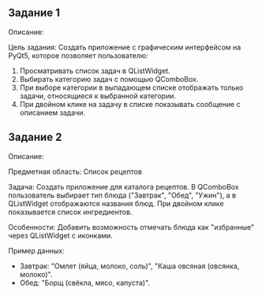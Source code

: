 ## Задание 1
Описание:

Цель задания: Создать приложение с графическим интерфейсом на PyQt5, которое позволяет пользователю:
1.	Просматривать список задач в QListWidget.
2.	Выбирать категорию задач с помощью QComboBox.
3.	При выборе категории в выпадающем списке отображать только задачи, относящиеся к выбранной категории.
4.	При двойном клике на задачу в списке показывать сообщение с описанием задачи.

## Задание 2
Описание:

Предметная область: Список рецептов 

Задача: Создать приложение для каталога рецептов. В QComboBox пользователь выбирает тип блюда ("Завтрак", "Обед", "Ужин"), а в QListWidget отображаются названия блюд. При двойном клике показывается список ингредиентов.

Особенности: Добавить возможность отмечать блюда как "избранные" через QListWidget с иконками.

Пример данных: 
- Завтрак: "Омлет (яйца, молоко, соль)", "Каша овсяная (овсянка, молоко)".
- Обед: "Борщ (свёкла, мясо, капуста)".

